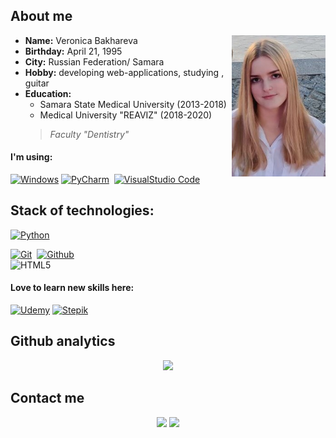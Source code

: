 
## About me
- **Name:** Veronica Bakhareva <img src="IMG_0666.JPG" width=150 align='right'>
- **Birthday:** April 21, 1995
- **City:** Russian Federation/ Samara
- **Hobby:** developing web-applications, studying , guitar
- **Education:**
  - Samara State Medical University (2013-2018)
  - Medical University "REAVIZ" (2018-2020)
  > *Faculty "Dentistry"*

#### I'm using:
  [![Windows](https://img.shields.io/badge/Windows_10-0078D6?style=for-the-badge&logo=windows&logoColor=white)](https://www.microsoft.com/)
  [![PyCharm](https://img.shields.io/badge/pycharm-143?style=for-the-badge&logo=pycharm&logoColor=black&color=black&labelColor=green)](https://www.jetbrains.com/pycharm/)&nbsp;
  [![VisualStudio Code](https://img.shields.io/badge/visualStudioCode-%23575757.svg?style=for-the-badge&logo=visual-studio-code&logoColor=blue)](https://code.visualstudio.com/)&nbsp;

    
    
## Stack of technologies:
  
  [![Python](https://img.shields.io/badge/-Python-blue?logo=python&logoColor=white&style=for-the-badge)](https://www.python.org/)&nbsp;
<!--   [![PostgreSQL](https://img.shields.io/badge/-PostgreSQL-blue?logo=postgresql&style=for-the-badge&logoColor=white)](https://postgresql.org)&nbsp;  -->
  [![Git](https://img.shields.io/badge/-Git-black?logo=git&style=for-the-badge&logoColor=white)](https://git-scm.com/)&nbsp;
  [![Github](https://img.shields.io/badge/-GitHub-lightgrey?logo=github&style=for-the-badge&logoColor=white)](https://github.com/)&nbsp;   
  ![HTML5](https://img.shields.io/badge/html5-%23E34F26.svg?style=for-the-badge&logo=html5&logoColor=white)&nbsp;
<!--   [![JavaScript](https://img.shields.io/badge/-JavaScript-black?logo=JavaScript&style=for-the-badge&logoColor=white)](https://www.javascript.com/)&nbsp; -->

  
  #### Love to learn new skills here:  

  [![Udemy](https://img.shields.io/badge/Udemy-A435F0?style=for-the-badge&logo=Udemy&logoColor=white)](https://www.udemy.com/)
  [![Stepik](https://img.shields.io/badge/Stepik-black?style=for-the-badge&logo=Stepik&logoColor=white)](https://stepik.org/users/295660334)

## Github analytics
  <p align='center'>
    <a href='https://github.com/ezzegen'>
      <img height='180em' src="https://github-readme-stats-eight-theta.vercel.app/api?username=ezzegen&show_icons=true&theme=dark&include_all_commits=true&count_private=true&hide=stars,issues,contribs"/>
    </a>
  </p>
  
## Contact me

  <p align='center'>
    <a href='https://t.me/ezzegen' target='_blank'><img src='https://img.shields.io/badge/-@ezzegen-blue?logo=telegram&style=for-the-badge&logoColor=white' /></a>
    <a href='mailto: bakhnika95@gmail.com' target='_blank'><img src='https://img.shields.io/badge/-bakhnika95@gmail.com-green?logo=gmail&style=for-the-badge&logoColor=white' />        </a>
  </p>
